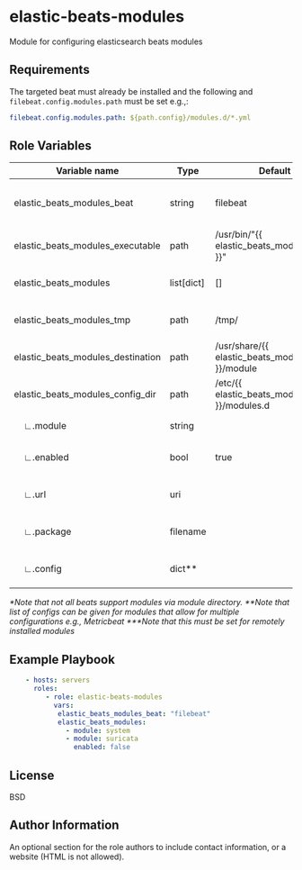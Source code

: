elastic-beats-modules
=========

Module for configuring elasticsearch beats modules

Requirements
------------

The targeted beat must already be installed and the following and `filebeat.config.modules.path` must be set e.g.,:

```yaml
filebeat.config.modules.path: ${path.config}/modules.d/*.yml
```

Role Variables
--------------


| Variable name                     | Type       | Default                                            | Description                                   |
| --------------------------------- | ---------- | -------------------------------------------------- | --------------------------------------------- |
| elastic_beats_modules_beat        | string     | filebeat                                           | The beats type to configure the modules for\* |
| elastic_beats_modules_executable  | path       | /usr/bin/"{{ elastic_beats_modules_beat }}"        | The beats executable to use                   |
| elastic_beats_modules             | list[dict] | []                                                 | The modules to enable/disable                 |
| elastic_beats_modules_tmp         | path       | /tmp/                                              | Dir to save package file to                   |
| elastic_beats_modules_destination | path       | /usr/share/{{ elastic_beats_modules_beat }}/module | Module install dir                            |
| elastic_beats_modules_config_dir  | path       | /etc/{{ elastic_beats_modules_beat }}/modules.d    | Module config dir                             |
| &nbsp;&nbsp;&nbsp;&nbsp;∟.module  | string     |                                                    | The name of the module                        |
| &nbsp;&nbsp;&nbsp;&nbsp;∟.enabled | bool       | true                                               | If the module should enabled or not           |
| &nbsp;&nbsp;&nbsp;&nbsp;∟.url     | uri        |                                                    | Source URL to install from a remote source    |
| &nbsp;&nbsp;&nbsp;&nbsp;∟.package | filename   |                                                    | Source package archive name                   |
| &nbsp;&nbsp;&nbsp;&nbsp;∟.config  | dict\*\* |                                                    | Custom module config\*\*\*                      |


*\*Note that not all beats support modules via module directory.*
*\*\*Note that list of configs can be given for modules that allow for multiple configurations e.g., Metricbeat*
*\*\*\*Note that this must be set for remotely installed modules*

Example Playbook
----------------

```yaml
    - hosts: servers
      roles: 
         - role: elastic-beats-modules
           vars:
            elastic_beats_modules_beat: "filebeat"
            elastic_beats_modules:
              - module: system
              - module: suricata
                enabled: false
```
License
-------

BSD

Author Information
------------------

An optional section for the role authors to include contact information, or a website (HTML is not allowed).
